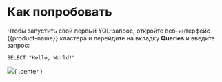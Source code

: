 # Как попробовать

Чтобы запустить свой первый YQL-запрос, откройте веб-интерфейс {{product-name}} кластера и перейдите на вкладку **Queries** и введите запрос:

```yql
SELECT "Hello, World!"
```

![](../../images/yql-how-to-try){ .center }
